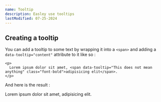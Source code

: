 ```yaml
---
name: Tooltip
description: Easley use tooltips
lastModified: 07-25-2024
---
```


## Creating a tooltip

You can add a tooltip to some text by wrapping it into a `<span>` and adding a `data-tooltip="content"` attribute to it like so :

```svelte
<p>
  Lorem ipsum dolor sit amet, <span data-tooltip="This does not mean anything" class="font-bold">adipisicing elit</span>.
</p>
```
And here is the result :
<p>
  Lorem ipsum dolor sit amet, <span data-tooltip="This does not mean anything" class="font-bold">adipisicing elit</span>.
</p>


